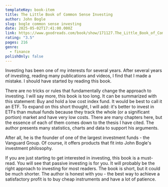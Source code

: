 ```yaml
---
templateKey: book-item
title: The Little Book of Common Sense Investing
author: John Bogle
slug: bogle common sense investing
date: 2025-05-02T17:41:00.000Z
link: https://www.goodreads.com/book/show/171127.The_Little_Book_of_Common_Sense_Investing?ac=1&from_search=true&qid=Dv17DbDevf&rank=1
rating: "3.5"
pages: 216
genre:
  - finance
polishOnly: false
---
```

Investing has been one of my interests for several years. After several years of investing, reading many publications and videos, I find that I made a mistake. I should have started by reading this book.

There are no tricks or rules that fundamentally change the approach to investing. I will say more, this book is too long. It can be summarized with this statement: Buy and hold a low cost index fund. It would be best to call it an ETF. To expand on this short thought, I will add: it's better to invest in ETFs than mutual funds because they track the whole (or a significant portion) market and have very low costs. There are many chapters here, but the essence of each of them comes down to the thesis I have cited. The author presents many statistics, charts and data to support his arguments.

After all, he is the founder of one of the largest investment funds - the Vanguard Group. Of course, it offers products that fit into John Bogle's investment philosophy.

If you are just starting to get interested in investing, this book is a must-read. You will see that passive investing is for you. It will probably be the right approach to investing for most readers. The book is short, but it could be much shorter. The author is honest with you - the best way to achieve a satisfactory profit is to buy cheap instruments and have a lot of patience.
